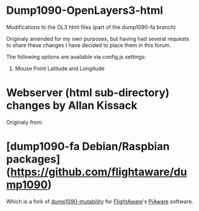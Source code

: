 # Dump1090-OpenLayers3-html
Modifications to the OL3 html files (part of the dump1090-fa branch)

Originaly amended for my own purposes, but having had several requests to 
share these changes I have decided to place them in this forum.

The following options are available via config.js settings:

 1. Mouse Point Latitude and Longitude


# Webserver (html sub-directory) changes by Allan Kissack

Originaly from:
 # [dump1090-fa Debian/Raspbian packages] (https://github.com/flightaware/dump1090)

 Which is a fork of [dump1090-mutability](https://github.com/mutability/dump1090)
 for [FlightAware](http://flightaware.com)'s [PiAware](http://flightaware.com/adsb/piaware) software.
